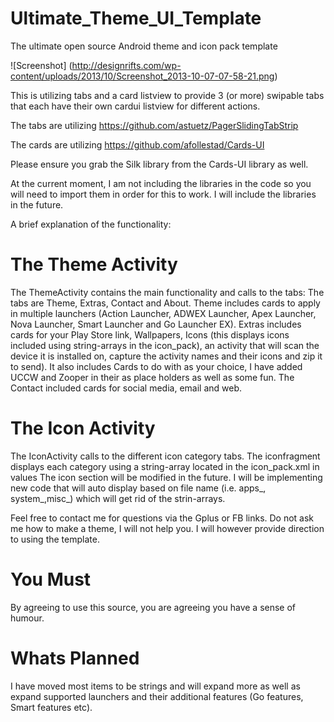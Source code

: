 Ultimate_Theme_UI_Template
==========================

The ultimate open source Android theme and icon pack template

![Screenshot] (http://designrifts.com/wp-content/uploads/2013/10/Screenshot_2013-10-07-07-58-21.png)

This is utilizing tabs and a card listview to provide 3 (or more) swipable tabs that each have their own cardui listview for different actions.

The tabs are utilizing https://github.com/astuetz/PagerSlidingTabStrip

The cards are utilizing https://github.com/afollestad/Cards-UI

Please ensure you grab the Silk library from the Cards-UI library as well.

At the current moment, I am not including the libraries in the code so you will need to import them in order for this to work. I will include the libraries in the future.

A brief explanation of the functionality:

The Theme Activity
==========================

The ThemeActivity contains the main functionality and calls to the tabs:
The tabs are Theme, Extras, Contact and About. 
Theme includes cards to apply in multiple launchers (Action Launcher, ADWEX Launcher, Apex Launcher, Nova Launcher, Smart Launcher and Go Launcher EX).
Extras includes cards for your Play Store link, Wallpapers, Icons (this displays icons included using string-arrays in the icon_pack), an activity that will scan the device it is installed on, capture the activity names and their icons and zip it to send).
It also includes Cards to do with as your choice, I have added UCCW and Zooper in their as place holders as well as some fun.
The Contact included cards for social media, email and web.

The Icon Activity
==========================
The IconActivity calls to the different icon category tabs.
The iconfragment displays each category using a string-array located in the icon_pack.xml in values
The icon section will be modified in the future. I will be implementing new code that will auto display based on file name (i.e. apps_, system_,misc_) which will get rid of the strin-arrays.

Feel free to contact me for questions via the Gplus or FB links. Do not ask me how to make a theme, I will not help you. I will however provide direction to using the template.

You Must
==========================
By agreeing to use this source, you are agreeing you have a sense of humour. 

Whats Planned
==========================
I have moved most items to be strings and will expand more as well as expand supported launchers and their additional features (Go features, Smart features etc).




